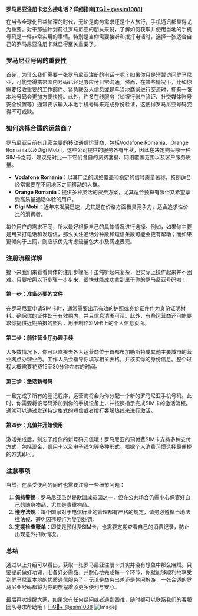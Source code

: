 **罗马尼亚注册卡怎么接电话？详细指南[[TG💪+ @esim1088](https://t.me/s/esim1088)]**

在当今全球化日益加深的时代，无论是商务需求还是个人旅行，手机通讯都显得尤为重要。对于那些计划前往罗马尼亚的朋友来说，了解如何获取并使用当地的手机号码是一件非常实用的事情。特别是当你需要接听和拨打电话时，选择一张适合自己的罗马尼亚注册卡就显得至关重要了。

### 罗马尼亚号码的重要性

首先，为什么我们需要一张罗马尼亚注册的电话卡呢？如果你只是短暂访问罗马尼亚，可能觉得携带国内号码已经足够应付日常沟通。然而，在某些情况下，比如你需要接收重要的工作邮件、紧急联系人信息或是与当地商家进行交流时，拥有一张本地号码会更加方便快捷。此外，许多在线服务（如银行账户验证、社交媒体账号安全设置等）通常要求输入本地手机号码来完成身份验证，这使得罗马尼亚号码变得不可或缺。

### 如何选择合适的运营商？

罗马尼亚目前有几家主要的移动通信运营商，包括Vodafone Romania、Orange Romania以及Digi Mobil。这些公司提供的服务各有千秋，因此在决定购买哪一种SIM卡之前，建议先对比一下它们各自的资费套餐、网络覆盖范围以及客户服务质量。

- **Vodafone Romania**：以其广泛的网络覆盖和稳定的信号质量著称，特别适合经常需要在不同地区之间移动的人群。
- **Orange Romania**：提供多种灵活的资费方案，尤其适合预算有限但又希望享受高质量通话体验的用户。
- **Digi Mobi**：近年来发展迅速，尤其是在价格方面极具竞争力，适合追求性价比的消费者。

每位用户的需求不同，所以最好根据自己的具体情况进行选择。例如，如果你主要是用来打电话和发短信，那么关注通话分钟数和短信条数可能会更有帮助；而如果更倾向于上网，则应该优先考虑流量包大小及网速表现。

### 注册流程详解

接下来我们来看看具体的注册步骤吧！虽然听起来复杂，但实际上操作起来并不困难。只要按照以下步骤一步步来，很快就能成功拿到属于你的罗马尼亚号码啦！

#### 第一步：准备必要的文件
在罗马尼亚申请SIM卡时，通常需要出示有效的护照或身份证件作为身份证明材料。确保你的证件处于有效期内，并且信息清晰可读。此外，有些运营商还可能要求你提供近期拍摄的照片，用于制作SIM卡上的个人信息页面。

#### 第二步：前往营业厅办理手续
大多数情况下，你可以直接去各大运营商位于首都布加勒斯特或其他主要城市的营业网点办理业务。工作人员会指导你填写相关表格，并核实你的身份信息。整个过程大概需要花费15至30分钟左右的时间。

#### 第三步：激活新号码
一旦完成了所有的登记程序，运营商将会为你分配一个新的罗马尼亚手机号码。此时，你需要将该号码添加到你的手机设备上，并按照指示完成SIM卡的激活流程。通常可以通过发送特定格式的短信或者拨打客服热线来进行激活。

#### 第四步：充值并开始使用
激活完成后，别忘了给你的新号码充值哦！罗马尼亚的预付费SIM卡支持多种支付方式，包括现金、信用卡以及电子钱包等多种形式。根据个人消费习惯选择最便捷的方式即可。

### 注意事项

当然，在享受便利的同时也需要注意一些细节问题：

1. **保持警惕**：罗马尼亚虽然是欧盟成员国之一，但在公共场合仍需小心保管好自己的随身物品，尤其是贵重物品。
2. **遵守法规**：每个国家对于电信行业的管理都有严格的规定，请务必遵循当地法律法规，避免因违规行为受到处罚。
3. **定期检查账单**：即使是预付费SIM卡，也需要定期查看自己的消费记录，防止出现意外扣款情况。

### 总结

通过以上介绍可以看出，获取一张罗马尼亚注册卡其实并没有想象中那么麻烦。只要提前做好功课，准备好必需品，并耐心地完成每一个环节，你就能够顺利地享受到罗马尼亚本地的优质通信服务了。无论是商务出差还是休闲旅游，一张合适的罗马尼亚号码都将为你的旅程增添更多便利与安心。

最后再次提醒大家，如果您有任何疑问或者遇到困难，随时都可以联系我们的客服团队寻求帮助哦！[[TG💪+ @esim1088](https://t.me/s/esim1088) ![Image](https://i.postimg.cc/4NQfJmqS/Snipaste-2025-05-13-00-14-12.png)]
